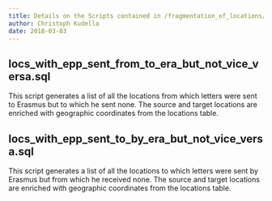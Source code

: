 ```yaml
---
title: Details on the Scripts contained in /fragmentation_of_locations/
author: Christoph Kudella
date: 2018-03-03
---
```


## locs_with_epp_sent_from_to_era_but_not_vice_versa.sql
This script generates a list of all the locations from which letters were sent to Erasmus but to which he sent none. The source and target locations are enriched with geographic coordinates from the locations table.

## locs_with_epp_sent_to_by_era_but_not_vice_versa.sql
This script generates a list of all the locations to which letters were sent by Erasmus but from which he received none. The source and target locations are enriched with geographic coordinates from the locations table.
